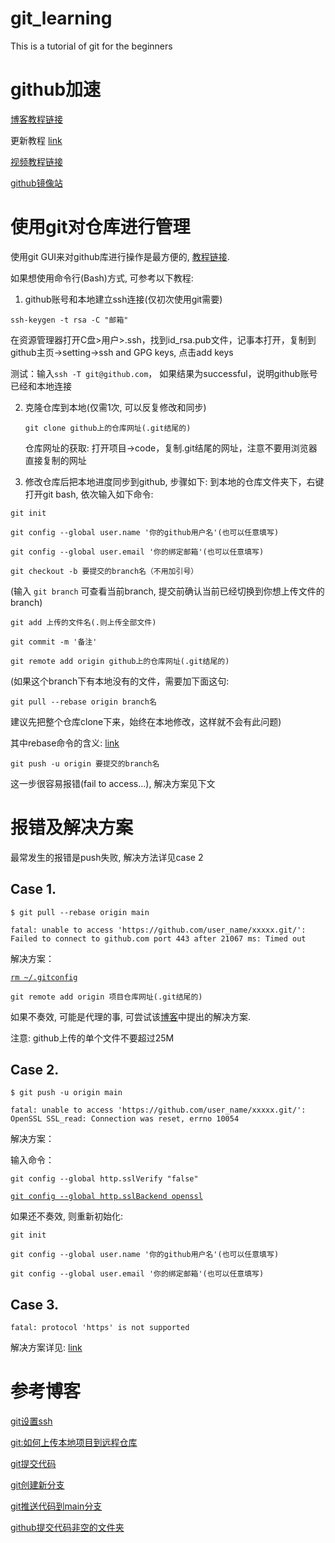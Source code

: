 # git_learning

This is a tutorial of git for the beginners

# github加速

[博客教程链接](https://blog.csdn.net/qq_51688013/article/details/123402986)

更新教程 [link](https://blog.csdn.net/langfeiyes/article/details/128487969)

[视频教程链接](https://www.bilibili.com/video/BV1za411j79T?spm_id_from=333.337.search-card.all.click&vd_source=589132dab1c04f6e167670673a35576agt)

[github镜像站](https://www.gitclone.com/)


# 使用git对仓库进行管理  

使用git GUI来对github库进行操作是最方便的, [教程链接](https://blog.csdn.net/m0_37273490/article/details/80517057). 

如果想使用命令行(Bash)方式, 可参考以下教程:

1. github账号和本地建立ssh连接(仅初次使用git需要)

`ssh-keygen -t rsa -C "邮箱"`

在资源管理器打开C盘>用户>.ssh，找到id_rsa.pub文件，记事本打开，复制到github主页->setting->ssh and GPG keys, 点击add keys

测试：输入`ssh -T git@github.com`， 如果结果为successful，说明github账号已经和本地连接

2. 克隆仓库到本地(仅需1次, 可以反复修改和同步)

   `git clone github上的仓库网址(.git结尾的)`

   仓库网址的获取: 打开项目->code，复制.git结尾的网址，注意不要用浏览器直接复制的网址

3. 修改仓库后把本地进度同步到github, 步骤如下: 到本地的仓库文件夹下，右键打开git bash, 依次输入如下命令:

`git init`

`git config --global user.name '你的github用户名'(也可以任意填写)`

`git config --global user.email '你的绑定邮箱'(也可以任意填写)`

`git checkout -b 要提交的branch名（不用加引号）`

(输入 `git branch`  可查看当前branch, 提交前确认当前已经切换到你想上传文件的branch)

`git add 上传的文件名(.则上传全部文件)`

`git commit -m '备注'`

`git remote add origin github上的仓库网址(.git结尾的)`

(如果这个branch下有本地没有的文件，需要加下面这句:

`git pull --rebase origin branch名`

建议先把整个仓库clone下来，始终在本地修改，这样就不会有此问题)

其中rebase命令的含义: [link](https://blog.csdn.net/m0_69424697/article/details/125106290)

`git push -u origin 要提交的branch名`

这一步很容易报错(fail to access...), 解决方案见下文

# 报错及解决方案

最常发生的报错是push失败, 解决方法详见case 2

## Case 1.

```
$ git pull --rebase origin main

fatal: unable to access 'https://github.com/user_name/xxxxx.git/': Failed to connect to github.com port 443 after 21067 ms: Timed out
```

解决方案：

[`rm ~/.gitconfig`](https://blog.csdn.net/Emily_JYN/article/details/117679831)

`git remote add origin 项目仓库网址(.git结尾的)`

如果不奏效, 可能是代理的事, 可尝试该[博客](https://blog.csdn.net/ESCM_/article/details/124498679)中提出的解决方案.

注意: github上传的单个文件不要超过25M

## Case 2.

```
$ git push -u origin main

fatal: unable to access 'https://github.com/user_name/xxxxx.git/': OpenSSL SSL_read: Connection was reset, errno 10054
```

解决方案： 

输入命令：

`git config --global http.sslVerify "false"`

[`git config --global http.sslBackend openssl`](https://blog.csdn.net/xiaobudong_007/article/details/115113066)

如果还不奏效, 则重新初始化: 

`git init`

`git config --global user.name '你的github用户名'(也可以任意填写)`

`git config --global user.email '你的绑定邮箱'(也可以任意填写)`

## Case 3.

`fatal: protocol 'https' is not supported `

解决方案详见: [link](https://blog.csdn.net/codererer/article/details/105303972)

# 参考博客

[git设置ssh](https://www.jianshu.com/p/ee2578821d49)

[git:如何上传本地项目到远程仓库](https://blog.csdn.net/weixin_46471601/article/details/124996250)

[git提交代码](https://blog.csdn.net/qq_46032550/article/details/121684365)

[git创建新分支](https://blog.csdn.net/qq_37899792/article/details/121328761)

[git推送代码到main分支](https://www.bilibili.com/read/cv8633117/)

[github提交代码非空的文件夹](https://www.cnblogs.com/zhangshijiezsj/p/14848801.html)
